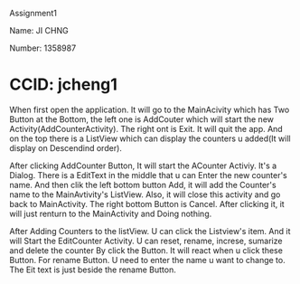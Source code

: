 Assignment1

Name:   JI CHNG

Number: 1358987

CCID:   jcheng1
===========
  When first open the application. It will go to the MainAcivity which has Two Button at the Bottom, the left one is 
AddCouter which will start the new Activity(AddCounterActivity). The right ont is Exit. It will quit the app. And on
the top there is a ListView which can display the counters u added(It will display on Descendind order).

  After clicking AddCounter Button, It will start the ACounter Activiy. It's a Dialog. There is a EditText in the 
middle that u can Enter the new counter's name. And then clik the left bottom button Add, it will add the Counter's 
name to the MainAvtivity's ListView. Also, it will close this activity and go back to MainActivity. The right bottom
Button is Cancel. After clicking it, it will just renturn to the MainActivity and Doing nothing.

  After Adding Counters to the listView. U can click the Listview's item. And it will Start the EditCounter Activity.
U can reset, rename, increse, sumarize and delete the counter By click the Button. It will react when u click these
Button. For rename Button. U need to enter the name u want to change to. The Eit text is just beside the rename Button.
